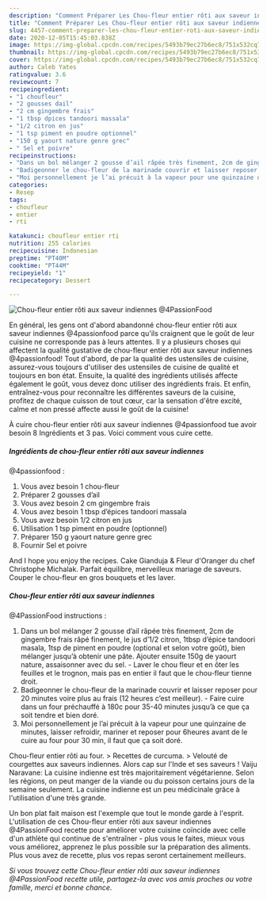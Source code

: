 ```yaml
---
description: "Comment Préparer Les Chou-fleur entier rôti aux saveur indiennes @4PassionFood"
title: "Comment Préparer Les Chou-fleur entier rôti aux saveur indiennes @4PassionFood"
slug: 4457-comment-preparer-les-chou-fleur-entier-roti-aux-saveur-indiennes-4passionfood
date: 2020-12-05T15:45:03.838Z
image: https://img-global.cpcdn.com/recipes/5493b79ec27b6ec8/751x532cq70/chou-fleur-entier-roti-aux-saveur-indiennes-4passionfood-photo-principale-de-la-recette.jpg
thumbnail: https://img-global.cpcdn.com/recipes/5493b79ec27b6ec8/751x532cq70/chou-fleur-entier-roti-aux-saveur-indiennes-4passionfood-photo-principale-de-la-recette.jpg
cover: https://img-global.cpcdn.com/recipes/5493b79ec27b6ec8/751x532cq70/chou-fleur-entier-roti-aux-saveur-indiennes-4passionfood-photo-principale-de-la-recette.jpg
author: Caleb Yates
ratingvalue: 3.6
reviewcount: 7
recipeingredient:
- "1 choufleur"
- "2 gousses dail"
- "2 cm gingembre frais"
- "1 tbsp dpices tandoori massala"
- "1/2 citron en jus"
- "1 tsp piment en poudre optionnel"
- "150 g yaourt nature genre grec"
- " Sel et poivre"
recipeinstructions:
- "Dans un bol mélanger 2 gousse d’ail râpée très finement, 2cm de gingembre frais râpé finement, le jus d’1/2 citron, 1tbsp d’épice tandoori masala, 1tsp de piment en poudre (optional et selon votre goût), bien mélanger jusqu’à obtenir une pâte. Ajouter ensuite 150g de yaourt nature, assaisonner avec du sel.  Laver le chou fleur et en ôter les feuilles et le trognon, mais pas en entier il faut que le chou-fleur tienne droit."
- "Badigeonner le chou-fleur de la marinade couvrir et laisser reposer pour 20 minutes voire plus au frais (12 heures c’est meilleur). Faire cuire dans un four préchauffé à 180c pour 35-40 minutes jusqu’à ce que ça soit tendre et bien doré."
- "Moi personnellement je l’ai précuit à la vapeur pour une quinzaine de minutes, laisser refroidir, mariner et reposer pour 6heures avant de le cuire au four pour 30 min, il faut que ça soit doré."
categories:
- Resep
tags:
- choufleur
- entier
- rti

katakunci: choufleur entier rti 
nutrition: 255 calories
recipecuisine: Indonesian
preptime: "PT40M"
cooktime: "PT44M"
recipeyield: "1"
recipecategory: Dessert

---
```



![Chou-fleur entier rôti aux saveur indiennes
@4PassionFood](https://img-global.cpcdn.com/recipes/5493b79ec27b6ec8/751x532cq70/chou-fleur-entier-roti-aux-saveur-indiennes-4passionfood-photo-principale-de-la-recette.jpg)

En général, les gens ont d'abord abandonné chou-fleur entier rôti aux saveur indiennes
@4passionfood parce qu'ils craignent que le goût de leur cuisine ne corresponde pas à leurs attentes. Il y a plusieurs choses qui affectent la qualité gustative de chou-fleur entier rôti aux saveur indiennes
@4passionfood! Tout d'abord, de par la qualité des ustensiles de cuisine, assurez-vous toujours d'utiliser des ustensiles de cuisine de qualité et toujours en bon état. Ensuite, la qualité des ingrédients utilisés affecte également le goût, vous devez donc utiliser des ingrédients frais. Et enfin, entraînez-vous pour reconnaître les différentes saveurs de la cuisine, profitez de chaque cuisson de tout cœur, car la sensation d'être excité, calme et non pressé affecte aussi le goût de la cuisine!

<!--inarticleads1-->

À cuire chou-fleur entier rôti aux saveur indiennes
@4passionfood tue avoir besoin 8 Ingrédients et 3 pas. Voici comment vous cuire cette.

##### Ingrédients de chou-fleur entier rôti aux saveur indiennes
@4passionfood :

1. Vous avez besoin 1 chou-fleur
1. Préparer 2 gousses d’ail
1. Vous avez besoin 2 cm gingembre frais
1. Vous avez besoin 1 tbsp d’épices tandoori massala
1. Vous avez besoin 1/2 citron en jus
1. Utilisation 1 tsp piment en poudre (optionnel)
1. Préparer 150 g yaourt nature genre grec
1. Fournir  Sel et poivre


And I hope you enjoy the recipes. Cake Gianduja &amp; Fleur d&#39;Oranger du chef Christophe Michalak. Parfait équilibre, merveilleux mariage de saveurs. Couper le chou-fleur en gros bouquets et les laver. 

<!--inarticleads2-->

##### Chou-fleur entier rôti aux saveur indiennes
@4PassionFood instructions :

1. Dans un bol mélanger 2 gousse d’ail râpée très finement, 2cm de gingembre frais râpé finement, le jus d’1/2 citron, 1tbsp d’épice tandoori masala, 1tsp de piment en poudre (optional et selon votre goût), bien mélanger jusqu’à obtenir une pâte. Ajouter ensuite 150g de yaourt nature, assaisonner avec du sel.  - Laver le chou fleur et en ôter les feuilles et le trognon, mais pas en entier il faut que le chou-fleur tienne droit.
1. Badigeonner le chou-fleur de la marinade couvrir et laisser reposer pour 20 minutes voire plus au frais (12 heures c’est meilleur). - Faire cuire dans un four préchauffé à 180c pour 35-40 minutes jusqu’à ce que ça soit tendre et bien doré.
1. Moi personnellement je l’ai précuit à la vapeur pour une quinzaine de minutes, laisser refroidir, mariner et reposer pour 6heures avant de le cuire au four pour 30 min, il faut que ça soit doré.


Chou-fleur entier rôti au four. &gt; Recettes de curcuma. &gt; Velouté de courgettes aux saveurs indiennes. Alors cap sur l&#39;Inde et ses saveurs ! Vaiju Naravane: La cuisine indienne est très majoritairement végétarienne. Selon les régions, on peut manger de la viande ou du poisson certains jours de la semaine seulement. La cuisine indienne est un peu médicinale grâce à l&#39;utilisation d&#39;une très grande. 

<!--inarticleads1-->

<p>
Un bon plat fait maison est l'exemple que tout le monde garde à l'esprit. L'utilisation de ces Chou-fleur entier rôti aux saveur indiennes
@4PassionFood recette pour améliorer votre cuisine coïncide avec celle d'un athlète qui continue de s'entraîner - plus vous le faites, mieux vous vous améliorez, apprenez le plus possible sur la préparation des aliments. Plus vous avez de recette, plus vos repas seront certainement meilleurs.
</p>

<p>
<i>Si vous trouvez cette Chou-fleur entier rôti aux saveur indiennes
@4PassionFood recette utile, partagez-la avec vos amis proches ou votre famille, merci et bonne chance.</i>
</p>
